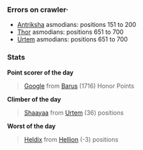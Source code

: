 ### Errors on crawler·
- [Antriksha](/#/ranking/Antriksha) asmodians: positions 151 to 200
- [Thor](/#/ranking/Thor) asmodians: positions 651 to 700
- [Urtem](/#/ranking/Urtem) asmodians: positions 651 to 700


### Stats

**Point scorer of the day**
>[Google](/#/character/Barus/700426) from [Barus](/#/ranking/Barus)  (1716) Honor Points


**Climber of the day**
>[Shaayaa](/#/character/Urtem/1592253) from [Urtem](/#/ranking/Urtem)  (36) positions


**Worst of the day**
>[Heldix](/#/character/Hellion/375284) from [Hellion](/#/ranking/Hellion)  (-3) positions


